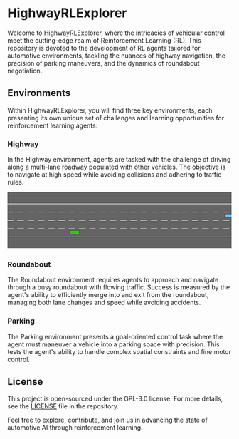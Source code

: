 # HighwayRLExplorer

Welcome to HighwayRLExplorer, where the intricacies of vehicular control meet the cutting-edge realm of Reinforcement Learning (RL). This repository is devoted to the development of RL agents tailored for automotive environments, tackling the nuances of highway navigation, the precision of parking maneuvers, and the dynamics of roundabout negotiation.

## Environments

Within HighwayRLExplorer, you will find three key environments, each presenting its own unique set of challenges and learning opportunities for reinforcement learning agents:

### Highway
In the Highway environment, agents are tasked with the challenge of driving along a multi-lane roadway populated with other vehicles. The objective is to navigate at high speed while avoiding collisions and adhering to traffic rules.

<div style="text-align: center;">
    <img src="Gifs/highway.gif" alt="Highway Environment GIF">
</div>


### Roundabout
The Roundabout environment requires agents to approach and navigate through a busy roundabout with flowing traffic. Success is measured by the agent's ability to efficiently merge into and exit from the roundabout, managing both lane changes and speed while avoiding accidents.

### Parking
The Parking environment presents a goal-oriented control task where the agent must maneuver a vehicle into a parking space with precision. This tests the agent's ability to handle complex spatial constraints and fine motor control.

## License
This project is open-sourced under the GPL-3.0 license. For more details, see the [LICENSE](LICENSE) file in the repository.

Feel free to explore, contribute, and join us in advancing the state of automotive AI through reinforcement learning.
